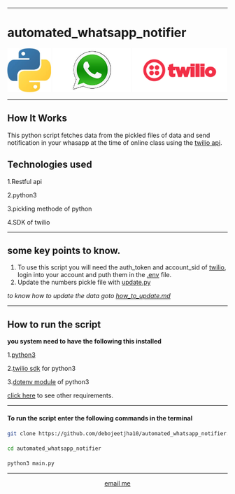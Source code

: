 ___
# automated_whatsapp_notifier
<img src = "img/python.jpeg"
height = "100px"
weidth = "100px"
alt = "python logo"
title = "python">
<img src = "img/whatsapp.jpeg"
height = 100px
weidth = 100px
alt = "whatsapp logo"
title = "whatsapp">
<img src = "img/twilio.png"
height = 100px
weidth = 100px
alt = "twilio logo"
title = "twilio">
___
## How It Works
This python script fetches data from the pickled files of data and send notification in your whasapp at the time of online class using the [twilio api](https://www.twilio.com/).
## Technologies used
1.Restful api

2.python3

3.pickling methode of python

4.SDK of twilio

___
## some key points to know.
1. To use this script you will need the auth_token and account_sid of [twilio](https://www.twilio.com/), login into your account and puth them in the [.env](.env) file.
2. Update the numbers pickle file with [update.py](update.py)

*to know how to update the data goto [how_to_update.md](class_list/how_to_update_data.md)*
___
## How to run the script
<b>you system need to have the following this installed</b>

  1.[python3](https://www.python.org/)
  
  2.[twilio sdk](https://pypi.org/project/twilio/) for python3
  
  3.[dotenv module](https://pypi.org/project/dotenv/) of python3
  
   [click here]("requirement.txt") to see other requirements.
  ___
  
  <h4> To run the script enter the following commands in the terminal </h4>
  
  ```bash
  git clone https://github.com/debojeetjha10/automated_whatsapp_notifier.git
  
  cd automated_whatsapp_notifier 
  
  python3 main.py
  ```
  ___
<p align = "middle" > <a href = "mailto:debojeetjha@gmail.com">email me</p>

